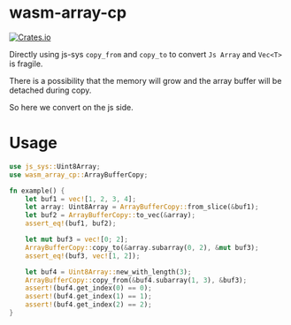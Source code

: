 # wasm-array-cp

[![Crates.io](https://img.shields.io/crates/v/wasm-array-cp.svg)](https://crates.io/crates/wasm-array-cp)

Directly using js-sys `copy_from` and `copy_to` to convert `Js Array` and `Vec<T>` is fragile.

There is a possibility that the memory will grow and the array buffer will be detached during copy. 

So here we convert on the js side.

# Usage

```rust
use js_sys::Uint8Array;
use wasm_array_cp::ArrayBufferCopy;

fn example() {
    let buf1 = vec![1, 2, 3, 4];
    let array: Uint8Array = ArrayBufferCopy::from_slice(&buf1);
    let buf2 = ArrayBufferCopy::to_vec(&array);
    assert_eq!(buf1, buf2);

    let mut buf3 = vec![0; 2];
    ArrayBufferCopy::copy_to(&array.subarray(0, 2), &mut buf3);
    assert_eq!(buf3, vec![1, 2]);

    let buf4 = Uint8Array::new_with_length(3);
    ArrayBufferCopy::copy_from(&buf4.subarray(1, 3), &buf3);
    assert!(buf4.get_index(0) == 0);
    assert!(buf4.get_index(1) == 1);
    assert!(buf4.get_index(2) == 2);
}
```
